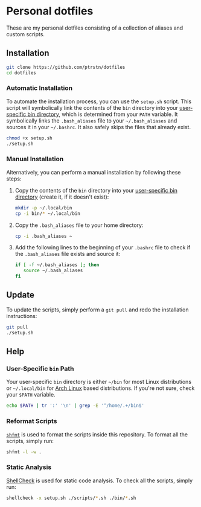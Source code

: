 # Personal dotfiles

These are my personal dotfiles consisting of a collection of aliases and custom scripts. 

## Installation

```bash
git clone https://github.com/ptrstn/dotfiles
cd dotfiles
```

### Automatic Installation

To automate the installation process, you can use the `setup.sh` script. 
This script will symbolically link the contents of the `bin` directory into your 
[user-specific bin directory](#user-specific-bin-path), which is determined from your `PATH` variable.
It symbolically links the `.bash_aliases` file to your `~/.bash_aliases` and sources it in your `~/.bashrc`. 
It also safely skips the files that already exist.

```bash
chmod +x setup.sh
./setup.sh
```

### Manual Installation

Alternatively, you can perform a manual installation by following these steps:

1. Copy the contents of the `bin` directory into your [user-specific bin directory](#user-specific-bin-path) (create it, if it doesn't exist):

   ```bash
   mkdir -p ~/.local/bin
   cp -i bin/* ~/.local/bin
   ```

2. Copy the `.bash_aliases` file to your home directory:

   ```bash
   cp -i .bash_aliases ~
   ```

3. Add the following lines to the beginning of your `.bashrc` file to check if the `.bash_aliases` file exists and source it:

   ```bash
   if [ -f ~/.bash_aliases ]; then
      source ~/.bash_aliases
   fi
   ```

## Update

To update the scripts, simply perform a `git pull` and redo the installation instructions:

```bash
git pull
./setup.sh
```

## Help

### User-Specific `bin` Path

Your user-specific `bin` directory is either `~/bin` for most Linux distributions or `~/.local/bin` for [Arch Linux](https://archlinux.org/) based distributions.
If you're not sure, check your `$PATH` variable.

```bash
echo $PATH | tr ':' '\n' | grep -E '^/home/.+/bin$'
```

### Reformat Scripts

[`shfmt`](https://github.com/mvdan/sh) is used to format the scripts inside this repository. 
To format all the scripts, simply run:

```bash
shfmt -l -w .
```

### Static Analysis

[ShellCheck](https://github.com/koalaman/shellcheck) is used for static code analysis.
To check all the scripts, simply run:

```bash
shellcheck -x setup.sh ./scripts/*.sh ./bin/*.sh
```